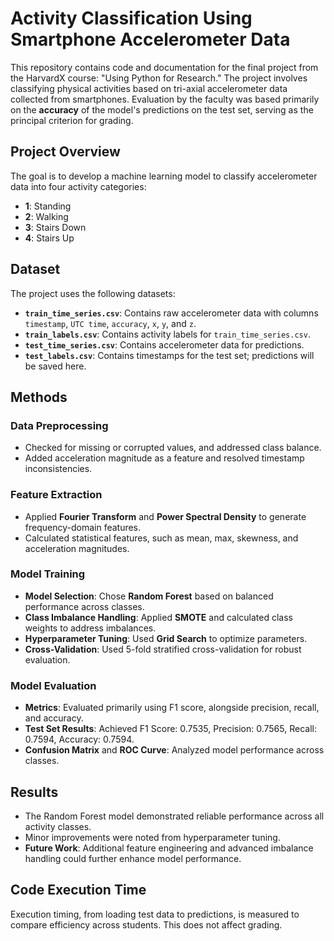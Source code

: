 # Activity Classification Using Smartphone Accelerometer Data

This repository contains code and documentation for the final project from the HarvardX course: "Using Python for Research." The project involves classifying physical activities based on tri-axial accelerometer data collected from smartphones. Evaluation by the faculty was based primarily on the **accuracy** of the model's predictions on the test set, serving as the principal criterion for grading.

## Project Overview

The goal is to develop a machine learning model to classify accelerometer data into four activity categories:
- **1**: Standing
- **2**: Walking
- **3**: Stairs Down
- **4**: Stairs Up

## Dataset

The project uses the following datasets:
- **`train_time_series.csv`**: Contains raw accelerometer data with columns `timestamp`, `UTC time`, `accuracy`, `x`, `y`, and `z`.
- **`train_labels.csv`**: Contains activity labels for `train_time_series.csv`.
- **`test_time_series.csv`**: Contains accelerometer data for predictions.
- **`test_labels.csv`**: Contains timestamps for the test set; predictions will be saved here.

## Methods

### Data Preprocessing
- Checked for missing or corrupted values, and addressed class balance.
- Added acceleration magnitude as a feature and resolved timestamp inconsistencies.

### Feature Extraction
- Applied **Fourier Transform** and **Power Spectral Density** to generate frequency-domain features.
- Calculated statistical features, such as mean, max, skewness, and acceleration magnitudes.
  
### Model Training
- **Model Selection**: Chose **Random Forest** based on balanced performance across classes.
- **Class Imbalance Handling**: Applied **SMOTE** and calculated class weights to address imbalances.
- **Hyperparameter Tuning**: Used **Grid Search** to optimize parameters.
- **Cross-Validation**: Used 5-fold stratified cross-validation for robust evaluation.

### Model Evaluation
- **Metrics**: Evaluated primarily using F1 score, alongside precision, recall, and accuracy.
- **Test Set Results**: Achieved F1 Score: 0.7535, Precision: 0.7565, Recall: 0.7594, Accuracy: 0.7594.
- **Confusion Matrix** and **ROC Curve**: Analyzed model performance across classes.

## Results

- The Random Forest model demonstrated reliable performance across all activity classes.
- Minor improvements were noted from hyperparameter tuning.
- **Future Work**: Additional feature engineering and advanced imbalance handling could further enhance model performance.

## Code Execution Time

Execution timing, from loading test data to predictions, is measured to compare efficiency across students. This does not affect grading.